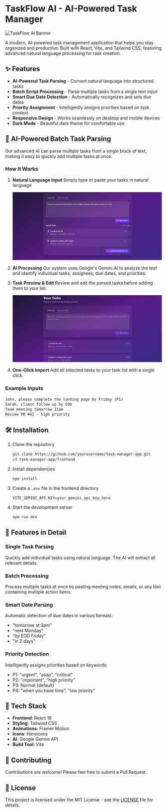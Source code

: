 # TaskFlow AI - AI-Powered Task Manager

![TaskFlow AI Banner](./public/taskflow-banner.png)

A modern, AI-powered task management application that helps you stay organized and productive. Built with React, Vite, and Tailwind CSS, featuring advanced natural language processing for task creation.

## ✨ Features

- **AI-Powered Task Parsing** - Convert natural language into structured tasks
- **Batch Script Processing** - Parse multiple tasks from a single text input
- **Smart Due Date Detection** - Automatically recognizes and sets due dates
- **Priority Assignment** - Intelligently assigns priorities based on task context
- **Responsive Design** - Works seamlessly on desktop and mobile devices
- **Dark Mode** - Beautiful dark theme for comfortable use

## 🚀 AI-Powered Batch Task Parsing

Our advanced AI can parse multiple tasks from a single block of text, making it easy to quickly add multiple tasks at once.

### How It Works

1. **Natural Language Input**
   Simply type or paste your tasks in natural language
   
   ![Script Input Demo](./public/script-input.png)

2. **AI Processing**
   Our system uses Google's Gemini AI to analyze the text and identify individual tasks, assignees, due dates, and priorities.

3. **Task Preview & Edit**
   Review and edit the parsed tasks before adding them to your list.
   
   ![Task Preview](./public/task-preview.png)

4. **One-Click Import**
   Add all selected tasks to your task list with a single click.

### Example Inputs

```
John, please complete the landing page by Friday (P1)
Sarah, client follow-up by EOD
Team meeting tomorrow 11am
Review PR #42 - high priority
```

## 🛠️ Installation

1. Clone the repository
   ```bash
   git clone https://github.com/yourusername/task-manager-app.git
   cd task-manager-app/frontend
   ```

2. Install dependencies
   ```bash
   npm install
   ```

3. Create a `.env` file in the frontend directory
   ```
   VITE_GEMINI_API_KEY=your_gemini_api_key_here
   ```

4. Start the development server
   ```bash
   npm run dev
   ```

## 🌟 Features in Detail

### Single Task Parsing
Quickly add individual tasks using natural language. The AI will extract all relevant details.

### Batch Processing
Process multiple tasks at once by pasting meeting notes, emails, or any text containing multiple action items.

### Smart Date Parsing
Automatic detection of due dates in various formats:
- "tomorrow at 3pm"
- "next Monday"
- "by EOD Friday"
- "in 2 days"

### Priority Detection
Intelligently assigns priorities based on keywords:
- P1: "urgent", "asap", "critical"
- P2: "important", "high priority"
- P3: Normal (default)
- P4: "when you have time", "low priority"

## 📝 Tech Stack

- **Frontend**: React 18
- **Styling**: Tailwind CSS
- **Animations**: Framer Motion
- **Icons**: Heroicons
- **AI**: Google Gemini API
- **Build Tool**: Vite

## 🤝 Contributing

Contributions are welcome! Please feel free to submit a Pull Request.

## 📄 License

This project is licensed under the MIT License - see the [LICENSE](LICENSE) file for details.
